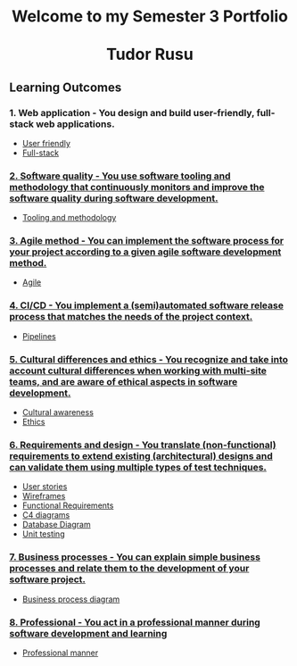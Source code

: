 <h1 align="center">Welcome to my Semester 3 Portfolio <br><br>Tudor Rusu </h1>

<h2>Learning Outcomes</h2>
<h3>1. Web application - You design and build user-friendly, full-stack web applications.</h3>
<ul>
  <li><a href="https://github.com/TudorRu/S3-portfolio/blob/main/Portfolio/README.md#UFriendly">User friendly</li>
  <li><a href="https://github.com/TudorRu/S3-portfolio/blob/main/Portfolio/README.md#fullStack">Full-stack</li>
</ul>
<h3>2. Software quality - You use software tooling and methodology that continuously monitors and improve the software quality during software development.</h3>
<ul>
  <li><a href="https://github.com/TudorRu/S3-portfolio/blob/main/Portfolio/README.md#qualityAssurance">Tooling and methodology</li>
</ul>
<h3>3. Agile method - You can implement the software process for your project according to a given agile software development method.</h3>
<ul>
  <li><a href="https://github.com/TudorRu/S3-portfolio/blob/main/Portfolio/README.md#Agile">Agile</li>
</ul>
<h3>4. CI/CD - You implement a (semi)automated software release process that matches the needs of the project context.</h3>
<ul>
  <li><a href="https://github.com/TudorRu/S3-portfolio/blob/main/Portfolio/README.md#Pipeline">Pipelines</li>
</ul>
<h3>5. Cultural differences and ethics - You recognize and take into account cultural differences when working with multi-site teams, and are aware of ethical aspects in software development.</h3>
<ul>
  <li><a href="https://github.com/TudorRu/S3-portfolio/blob/main/Portfolio/README.md#CAwareness">Cultural awareness</li>
  <li><a href="https://github.com/TudorRu/S3-portfolio/blob/main/Portfolio/README.md#Ethics">Ethics</li>
</ul>
<h3>6. Requirements and design - You translate (non-functional) requirements to extend existing (architectural) designs and can validate them using multiple types of test techniques.</h3>
<ul>
  <li><a href="https://github.com/TudorRu/S3-portfolio/blob/main/Portfolio/README.md#UStories">User stories</li>
  <li><a href="https://github.com/TudorRu/S3-portfolio/blob/main/Portfolio/README.md#Wireframes">Wireframes</li>
  <li><a href="https://github.com/TudorRu/S3-portfolio/blob/main/Portfolio/README.md#FRequirements">Functional Requirements</li>
  <li><a href="https://github.com/TudorRu/S3-portfolio/blob/main/Portfolio/README.md#C4">C4 diagrams</li>
  <li><a href="https://github.com/TudorRu/S3-portfolio/blob/main/Portfolio/README.md#Database">Database Diagram</li>
  <li><a href="https://github.com/TudorRu/S3-portfolio/blob/main/Portfolio/README.md#UTest">Unit testing</li>
</ul>
<h3>7. Business processes - You can explain simple business processes and relate them to the development of your software project.</h3>
<ul>
  <li><a href="https://github.com/TudorRu/S3-portfolio/blob/main/Portfolio/README.md#BProcess">Business process diagram</li>
</ul>
<h3>8. Professional - You act in a professional manner during software development and learning</h3>
<ul>
  <li><a href="https://github.com/TudorRu/S3-portfolio/blob/main/Portfolio/README.md#PManner">Professional manner</li>
</ul>
